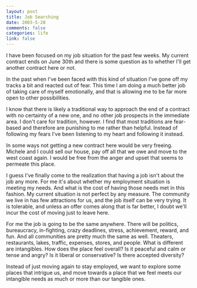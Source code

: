 ```yaml
--- 
layout: post
title: Job Searching
date: 2003-5-28
comments: false
categories: life
link: false
---
```

I have been focused on my job situation for the past few weeks. My current contract ends on June 30th and there is some question as to whether I'll get another contract here or not.

In the past when I've been faced with this kind of situation I've gone off my tracks a bit and reacted out of fear. This time I am doing a much better job of taking care of myself emotionally, and that is allowing me to be far more open to other possibilities.

I know that there is likely a traditional way to approach the end of a contract with no certainty of a new one, and no other job prospects in the immediate area. I don't care for tradition, however. I find that most traditions are fear-based and therefore are punishing to me rather than helpful. Instead of following my fears I've been listening to my heart and following it instead.

In some ways not getting a new contract here would be very freeing. Michele and I could sell our house, pay off all that we owe and move to the west coast again. I would be free from the anger and upset that seems to permeate this place.

I guess I've finally come to the realization that having a job isn't about the job any more. For me it's about whether my employment situation is meeting my needs. And what is the cost of having those needs met in this fashion. My current situation is not perfect by any measure. The community we live in has few attractions for us, and the job itself can be very trying. It is tolerable, and unless an offer comes along that is far better, I doubt we'll incur the cost of moving just to leave here.

For me the job is going to be the same anywhere. There will be politics, bureaucracy, in-fighting, crazy deadlines, stress, achievement, reward, and fun.  And all communities are pretty much the same as well. Theaters, restaurants, lakes, traffic, expenses, stores, and people. What is different are intangibles. How does the place feel overall? Is it peaceful and calm or tense and angry? Is it liberal or conservative? Is there accepted diversity?

Instead of just moving again to stay employed, we want to explore some places that intrigue us, and move towards a place that we feel meets our intangible needs as much or more than our tangible ones.
